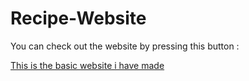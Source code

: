 # Recipe-Website
<p>You can check out the website by pressing this button : 
<a href="https://recipe-website-ten.vercel.app/"/a>
<p> This is the basic website i have made</p>
